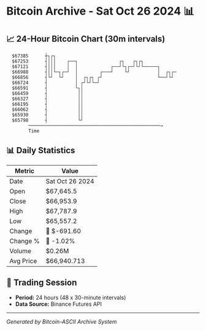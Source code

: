# Bitcoin Archive - Sat Oct 26 2024 📊

## 📈 24-Hour Bitcoin Chart (30m intervals)

```
  $67385      ┼┐┌┐                                             
  $67253      ┤│││    ┌──┐               ┌┐   ┌┐┌┐             
  $67121      ┤│││    │  │            ┌──┘└┐┌─┘└┘└─────┐       
  $66988      ┤││└─┐┌─┘  │        ┌───┘    └┘          │  ┌┐┌─ 
  $66856      ┤└┘  └┘    │  ┌┐┌┐ ┌┘                    └──┘└┘  
  $66724      ┤          │ ┌┘└┘└─┘                             
  $66591      ┤          └┐│                                   
  $66459      ┤           ││                                   
  $66327      ┤           ││                                   
  $66195      ┤           ││                                   
  $66062      ┤           ││                                   
  $65930      ┤           ││                                   
  $65798      ┤           └┘                                   
        ────────────────────────────────────────────────→
        Time
```

## 📊 Daily Statistics

| Metric | Value |
|--------|-------|
| Date | Sat Oct 26 2024 |
| Open | $67,645.5 |
| Close | $66,953.9 |
| High | $67,787.9 |
| Low | $65,557.2 |
| Change | 🔴 $-691.60 |
| Change % | 🔴 -1.02% |
| Volume | $0.26M |
| Avg Price | $66,940.713 |

## 📅 Trading Session

- **Period:** 24 hours (48 x 30-minute intervals)
- **Data Source:** Binance Futures API

---
*Generated by Bitcoin-ASCII Archive System*

